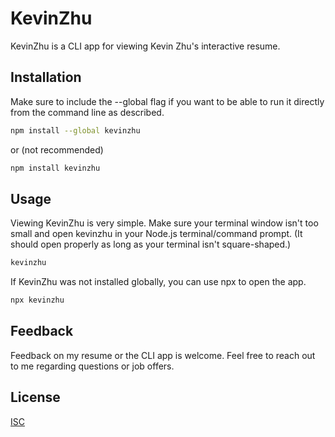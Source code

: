 
# KevinZhu

KevinZhu is a CLI app for viewing Kevin Zhu's interactive resume.

## Installation
Make sure to include the --global flag if you want to be able to run it directly from the command line as described.
```bash
npm install --global kevinzhu
```
or (not recommended)
```bash
npm install kevinzhu
```

## Usage
Viewing KevinZhu is very simple. Make sure your terminal window isn't too small and open kevinzhu in your Node.js terminal/command prompt.
(It should open properly as long as your terminal isn't square-shaped.)

```bash
kevinzhu
```
If KevinZhu was not installed globally, you can use npx to open the app.

```bash
npx kevinzhu
```

## Feedback
Feedback on my resume or the CLI app is welcome. Feel free to reach out to me regarding questions or job offers.


## License
[ISC](https://opensource.org/licenses/ISC)